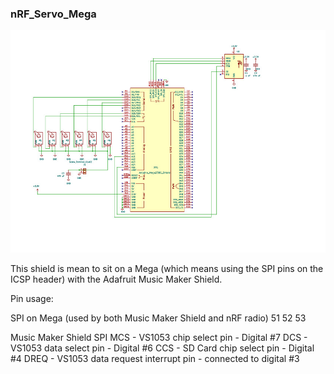 ### nRF_Servo_Mega

![](documentation/nRF_servo_Mega_schematic.jpg)

This shield 
is mean to sit on a Mega (which means using the SPI pins on the ICSP header)
with the Adafruit Music Maker Shield.

Pin usage:

SPI on Mega (used by both Music Maker Shield and nRF radio)
51
52
53

Music Maker Shield
SPI
MCS - VS1053 chip select pin - Digital #7
DCS - VS1053 data select pin - Digital #6
CCS - SD Card chip select pin - Digital #4
DREQ - VS1053 data request interrupt pin - connected to digital #3
